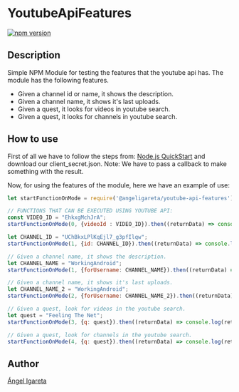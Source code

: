 # YoutubeApiFeatures
[![npm version](https://badge.fury.io/js/%40angeligareta%2Fyoutube-api-features.svg)](https://badge.fury.io/js/%40angeligareta%2Fyoutube-api-features)

## Description
Simple NPM Module for testing the features that the youtube api has. The module has the following features.
  - Given a channel id or name, it shows the description.
  - Given a channel name, it shows it's last uploads.
  - Given a quest, it looks for videos in youtube search.
  - Given a quest, it looks for channels in youtube search.

## How to use
First of all we have to follow the steps from: [Node.js QuickStart](https://developers.google.com/youtube/v3/quickstart/nodejs) and download our client_secret.json.
Note: We have to pass a callback to make something with the result.

Now, for using the features of the module, here we have an example of use:
```javascript
let startFunctionOnMode = require('@angeligareta/youtube-api-features');

// FUNCTIONS THAT CAN BE EXECUTED USING YOUTUBE API:
const VIDEO_ID = "EhkxgMchJrA";
startFunctionOnMode(0, {videoId : VIDEO_ID}).then((returnData) => console.log(returnData));

let CHANNEL_ID = "UChBkxLPlKqEjl7_g3pfIlqw";
startFunctionOnMode(1, {id: CHANNEL_ID}).then((returnData) => console.log(returnData));

// Given a channel name, it shows the description.
let CHANNEL_NAME = "WorkingAndroid";
startFunctionOnMode(1, {forUsername: CHANNEL_NAME}).then((returnData) => console.log(returnData));

// Given a channel name, it shows it's last uploads.
let CHANNEL_NAME_2 = "WorkingAndroid";
startFunctionOnMode(2, {forUsername: CHANNEL_NAME_2}).then((returnData) => console.log(returnData));

// Given a quest, look for videos in the youtube search.
let quest = "Feeling The Net";
startFunctionOnMode(3, {q: quest}).then((returnData) => console.log(returnData));

// Given a quest, look for channels in the youtube search.
startFunctionOnMode(4, {q: quest}).then((returnData) => console.log(returnData));
```

## Author
[Ángel Igareta](https://github.com/angeligareta)
